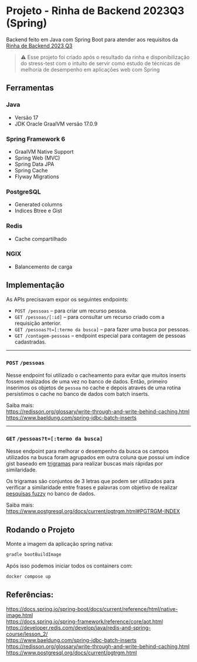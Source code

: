 # Projeto - Rinha de Backend 2023Q3 (Spring)

Backend feito em Java com Spring Boot para atender aos requisitos da
[Rinha de Backend 2023 Q3](https://github.com/zanfranceschi/rinha-de-backend-2023-q3)

> ⚠️ Esse projeto foi criado após o resultado da rinha e disponibilização do stress-test com o intuito 
> de servir como estudo de técnicas de melhoria de desempenho em aplicações web com Spring

## Ferramentas

### Java
* Versão 17
* JDK Oracle GraalVM versão 17.0.9

### Spring Framework 6
* GraalVM Native Support
* Spring Web (MVC)
* Spring Data JPA
* Spring Cache
* Flyway Migrations

### PostgreSQL 
* Generated columns
* Indices Btree e Gist

### Redis
* Cache compartilhado

### NGIX
* Balancemento de carga

## Implementação

As APIs precisavam expor os seguintes endpoints:

* `POST /pessoas` – para criar um recurso pessoa.
* `GET /pessoas/[:id]` – para consultar um recurso criado com a requisição anterior.
* `GET /pessoas?t=[:termo da busca]` – para fazer uma busca por pessoas.
* `GET /contagem-pessoas` – endpoint especial para contagem de pessoas cadastradas.

---

### `POST`  `/pessoas`

Nesse endpoint foi utilizado o cacheamento para evitar que muitos inserts fossem realizados de uma 
vez no banco de dados. Então, primeiro inserimos os objetos de `pessoa` no cache e depois
através de uma rotina persistimos o cache no banco de dados com batch inserts.

Saiba mais: \
https://redisson.org/glossary/write-through-and-write-behind-caching.html \
https://www.baeldung.com/spring-jdbc-batch-inserts

---

### `GET` `/pessoas?t=[:termo da busca]`

Nesse endpoint para melhorar o desempenho da busca os campos utilizados na busca foram agrupados em
outra coluna que possui um índice gist baseado em [trigramas](https://en.wikipedia.org/wiki/Trigram) 
para realizar buscas mais rápidas por similaridade.

Os trigramas são conjuntos de 3 letras que podem ser utilizados para verificar a similaridade entre
frases e palavras com objetivo de realizar [pesquisas fuzzy](https://www.freecodecamp.org/news/fuzzy-string-matching-with-postgresql/)
no banco de dados.

Saiba mais: \
https://www.postgresql.org/docs/current/pgtrgm.html#PGTRGM-INDEX

## Rodando o Projeto

Monte a imagem da aplicação spring nativa:
```bash
gradle bootBuildImage
```

Após isso podemos iniciar todos os containers com:
```bash
docker compose up
```

## Referências:

https://docs.spring.io/spring-boot/docs/current/reference/html/native-image.html \
https://docs.spring.io/spring-framework/reference/core/aot.html \
https://developer.redis.com/develop/java/redis-and-spring-course/lesson_2/ \
https://www.baeldung.com/spring-jdbc-batch-inserts \
https://redisson.org/glossary/write-through-and-write-behind-caching.html \
https://www.postgresql.org/docs/current/pgtrgm.html

